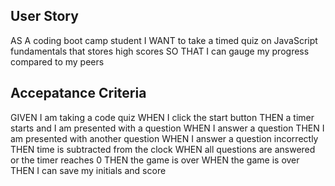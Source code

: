 ## User Story 
AS A coding boot camp student
I WANT to take a timed quiz on JavaScript fundamentals that stores high scores
SO THAT I can gauge my progress compared to my peers

## Accepatance Criteria
GIVEN I am taking a code quiz
WHEN I click the start button
THEN a timer starts and I am presented with a question
WHEN I answer a question
THEN I am presented with another question
WHEN I answer a question incorrectly
THEN time is subtracted from the clock
WHEN all questions are answered or the timer reaches 0
THEN the game is over
WHEN the game is over
THEN I can save my initials and score